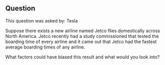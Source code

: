 ## Question
This question was asked by: Tesla

Suppose there exists a new airline named Jetco flies domestically across North America. Jetco recently had a study commissioned that tested the boarding time of every airline and it came out that Jetco had the fastest average boarding times of any airline.

What factors could have biased this result and what would you look into?
